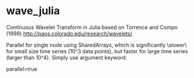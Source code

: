 # wave_julia
Continuous Wavelet Transform in Julia based on Torrence and Compo (1998) http://paos.colorado.edu/research/wavelets/

Parallel for single node using SharedArrays, which is significantly \slower\ for small size time series (10^3 data points), but faster for large time series (larger than 10^4). Simply use argument keyword: 

parallel=true


